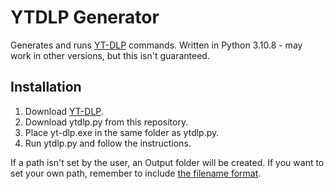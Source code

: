 # YTDLP Generator

Generates and runs [YT-DLP](https://github.com/yt-dlp/yt-dlp) commands. Written in Python 3.10.8 - may work in other versions, but this isn't guaranteed.

## Installation
1. Download [YT-DLP](https://github.com/yt-dlp/yt-dlp).
2. Download ytdlp.py from this repository.
3. Place yt-dlp.exe in the same folder as ytdlp.py.
4. Run ytdlp.py and follow the instructions.

If a path isn't set by the user, an Output folder will be created. If you want to set your own path, remember to include [the filename format](https://github.com/yt-dlp/yt-dlp?tab=readme-ov-file#output-template).
